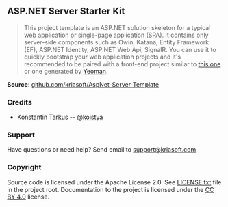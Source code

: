 ASP.NET Server Starter Kit
--------------------------

> This project template is an ASP.NET solution skeleton for a typical web application or
> single-page application (SPA). It contains only server-side components such as Owin,
> Katana, Entity Framework (EF), ASP.NET Identity, ASP.NET Web Api, SignalR. You can use it
> to quickly bootstrap your web application projects and it's recommended to be paired with
> a front-end project similar to [this one](https://github.com/kriasoft/React-Seed)
> or one generated by [Yeoman](http://yeoman.io/).

**Source**: [github.com/kriasoft/AspNet-Server-Template](https://github.com/kriasoft/AspNet-Server-Template)

### Credits

 * Konstantin Tarkus -- [@koistya](https://twitter.com/koistya)

### Support

Have questions or need help? Send email to [support@kriasoft.com](mailto:support@kriasoft.com)

### Copyright

Source code is licensed under the Apache License 2.0. See [LICENSE.txt](./LICENSE.txt) file in the project root.
Documentation to the project is licensed under the [CC BY 4.0](http://creativecommons.org/licenses/by/4.0/) license.